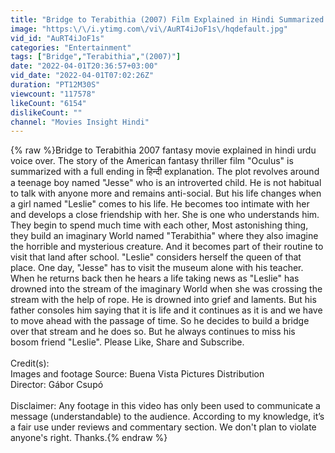 ```yaml
---
title: "Bridge to Terabithia (2007) Film Explained in Hindi Summarized हिन्दी"
image: "https:\/\/i.ytimg.com\/vi\/AuRT4iJoF1s\/hqdefault.jpg"
vid_id: "AuRT4iJoF1s"
categories: "Entertainment"
tags: ["Bridge","Terabithia","(2007)"]
date: "2022-04-01T20:36:57+03:00"
vid_date: "2022-04-01T07:02:26Z"
duration: "PT12M30S"
viewcount: "117578"
likeCount: "6154"
dislikeCount: ""
channel: "Movies Insight Hindi"
---
```

{% raw %}Bridge to Terabithia 2007 fantasy movie explained in hindi urdu voice over. The story of the American fantasy thriller film &quot;Oculus&quot; is summarized with a full ending in हिन्दी explanation. The plot revolves around a teenage boy named &quot;Jesse&quot; who is an introverted child. He is not habitual to talk with anyone more  and remains anti-social. But his life changes when a girl named &quot;Leslie&quot; comes to his life. He becomes too intimate with her and develops a close friendship with her. She is one who understands him. They begin to spend much time with each other, Most astonishing thing, they build an imaginary World named &quot;Terabithia&quot;  where they also imagine the horrible and mysterious creature. And it becomes part of their routine to visit that land after school. &quot;Leslie&quot; considers herself the queen of that place. One day, &quot;Jesse&quot; has to visit the museum alone with his teacher. When he returns back then he hears a life taking news as &quot;Leslie&quot; has drowned into the stream of the imaginary World when she was crossing the stream with the help of rope. He is drowned into grief and laments. But his father consoles him saying that it is life and it continues as it is and we have to move ahead with the passage of time. So he decides to build a bridge over that stream and he does so. But he always continues to miss his bosom friend &quot;Leslie&quot;. Please Like, Share and Subscribe.<br /><br />Credit(s): <br />Images and footage Source: Buena Vista Pictures Distribution <br />Director: Gábor Csupó<br /><br />Disclaimer: Any footage in this video has only been used to communicate a message (understandable) to the audience. According to my knowledge, it’s a fair use under reviews and commentary section. We don't plan to violate anyone's right. Thanks.{% endraw %}
